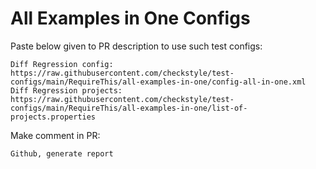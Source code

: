 # All Examples in One Configs
Paste below given to PR description to use such test configs:
```
Diff Regression config: https://raw.githubusercontent.com/checkstyle/test-configs/main/RequireThis/all-examples-in-one/config-all-in-one.xml
Diff Regression projects: https://raw.githubusercontent.com/checkstyle/test-configs/main/RequireThis/all-examples-in-one/list-of-projects.properties
```
Make comment in PR:
```
Github, generate report
```
